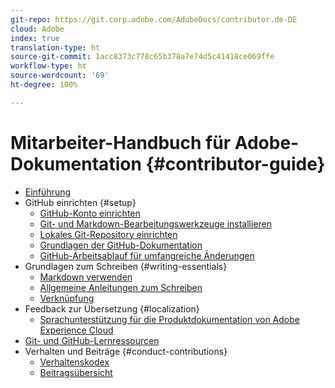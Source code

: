 ```yaml
---
git-repo: https://git.corp.adobe.com/AdobeDocs/contributor.de-DE
cloud: Adobe
index: true
translation-type: ht
source-git-commit: 1acc8373c778c65b378a7e74d5c41418ce069ffe
workflow-type: ht
source-wordcount: '69'
ht-degree: 100%

---
```



# Mitarbeiter-Handbuch für Adobe-Dokumentation {#contributor-guide}

+ [Einführung](introduction.md)
+ GitHub einrichten {#setup}
   + [GitHub-Konto einrichten](setup/github-signup.md)
   + [Git- und Markdown-Bearbeitungswerkzeuge installieren](setup/install-tools.md)
   + [Lokales Git-Repository einrichten](setup/local-repo.md)
   + [Grundlagen der GitHub-Dokumentation](setup/git-fundamentals.md)
   + [GitHub-Arbeitsablauf für umfangreiche Änderungen](setup/full-workflow.md)
+ Grundlagen zum Schreiben {#writing-essentials}
   + [Markdown verwenden](writing-essentials/markdown.md)
   + [Allgemeine Anleitungen zum Schreiben](writing-essentials/general-writing-guidance.md)
   + [Verknüpfung](writing-essentials/linking.md)
+ Feedback zur Übersetzung {#localization}
   + [Sprachunterstützung für die Produktdokumentation von Adobe Experience Cloud](localization/machine-translation.md)
+ [Git- und GitHub-Lernressourcen](resources.md)
+ Verhalten und Beiträge {#conduct-contributions}
   + [Verhaltenskodex](conduct/code-of-conduct.md)
   + [Beitragsübersicht](conduct/contributing.md)

